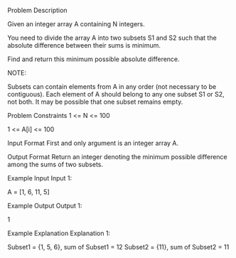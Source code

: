 Problem Description

Given an integer array A containing N integers.

You need to divide the array A into two subsets S1 and S2 such that the absolute difference between their sums is minimum.

Find and return this minimum possible absolute difference.

NOTE:

Subsets can contain elements from A in any order (not necessary to be contiguous).
Each element of A should belong to any one subset S1 or S2, not both.
It may be possible that one subset remains empty.


Problem Constraints
1 <= N <= 100

1 <= A[i] <= 100



Input Format
First and only argument is an integer array A.



Output Format
Return an integer denoting the minimum possible difference among the sums of two subsets.



Example Input
Input 1:

 A = [1, 6, 11, 5]


Example Output
Output 1:

 1


Example Explanation
Explanation 1:

 Subset1 = {1, 5, 6}, sum of Subset1 = 12
 Subset2 = {11}, sum of Subset2 = 11